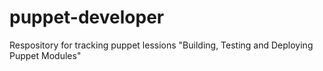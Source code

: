 # puppet-developer
Respository for tracking puppet lessions
"Building, Testing and Deploying Puppet Modules"
